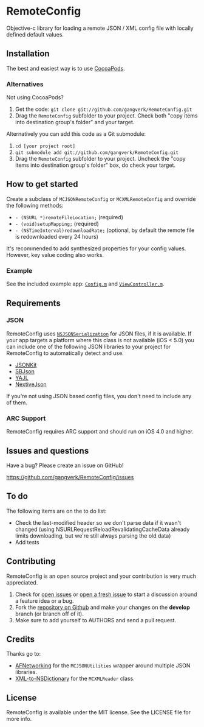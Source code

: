 # RemoteConfig
Objective-c library for loading a remote JSON / XML config file with locally defined default values.


## Installation
The best and easiest way is to use [CocoaPods](http://cocoapods.org).

### Alternatives
Not using CocoaPods?

1. Get the code: `git clone git://github.com/gangverk/RemoteConfig.git`
2. Drag the `RemoteConfig` subfolder to your project. Check both "copy items into destination group's folder" and your target.

Alternatively you can add this code as a Git submodule:

1. `cd [your project root]`
2. `git submodule add git://github.com/gangverk/RemoteConfig.git`
3. Drag the `RemoteConfig` subfolder to your project. Uncheck the "copy items into destination group's folder" box, do check your target.


## How to get started
Create a subclass of `MCJSONRemoteConfig` or `MCXMLRemoteConfig` and override the following methods:

* `- (NSURL *)remoteFileLocation;` (required)
* `- (void)setupMapping;` (required)
* `- (NSTimeInterval)redownloadRate;` (optional, by default the remote file is redownloaded every 24 hours)

It's recommended to add synthesized properties for your config values. However, key value coding also works.


### Example
See the included example app: [`Config.m`](https://github.com/gangverk/RemoteConfig/blob/master/Example/Config.m) and [`ViewController.m`](https://github.com/gangverk/RemoteConfig/blob/master/Example/ViewController.m).


## Requirements

### JSON
RemoteConfig uses [`NSJSONSerialization`](http://developer.apple.com/library/mac/#documentation/Foundation/Reference/NSJSONSerialization_Class/Reference/Reference.html) for JSON files, if it is available. If your app targets a platform where this class is not available (iOS < 5.0) you can include one of the following JSON libraries to your project for RemoteConfig to automatically detect and use.

* [JSONKit](https://github.com/johnezang/JSONKit)
* [SBJson](https://stig.github.com/json-framework/)
* [YAJL](https://lloyd.github.com/yajl/)
* [NextiveJson](https://github.com/nextive/NextiveJson)

If you're not using JSON based config files, you don't need to include any of them.

### ARC Support
RemoteConfig requires ARC support and should run on iOS 4.0 and higher.


## Issues and questions
Have a bug? Please create an issue on GitHub!

https://github.com/gangverk/RemoteConfig/issues


## To do
The following items are on the to do list:

* Check the last-modified header so we don't parse data if it wasn't changed (using NSURLRequestReloadRevalidatingCacheData already limits downloading, but we're still always parsing the old data)
* Add tests


## Contributing
RemoteConfig is an open source project and your contribution is very much appreciated.

1. Check for [open issues](https://github.com/gangverk/RemoteConfig/issues) or [open a fresh issue](https://github.com/gangverk/RemoteConfig/issues/new) to start a discussion around a feature idea or a bug.
2. Fork the [repository on Github](https://github.com/gangverk/RemoteConfig) and make your changes on the **develop** branch (or branch off of it).
3. Make sure to add yourself to AUTHORS and send a pull request.


## Credits
Thanks go to:

* [AFNetworking](https://github.com/AFNetworking/AFNetworking/) for the `MCJSONUtilities` wrapper around multiple JSON libraries.
* [XML-to-NSDictionary](https://github.com/Coeur/XML-to-NSDictionary) for the `MCXMLReader` class.


## License
RemoteConfig is available under the MIT license. See the LICENSE file for more info.

